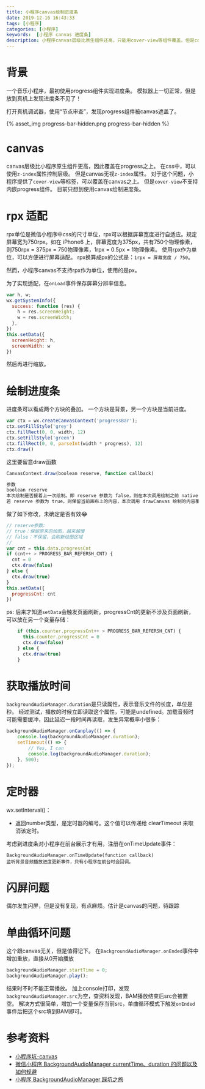 ```yaml
---
title: 小程序canvas绘制进度条
date: 2019-12-16 16:43:33
tags: [小程序]
categories: [小程序]
keywords:  [小程序 canvas 进度条]
description: 小程序canvas层级比原生组件还高，只能用cover-view等组件覆盖，但是cover-view不支持嵌套progress组件，因此使用canvas绘制进度条。目前canvas不支持rpx单位。
---
```


# 背景

一个音乐小程序，最初使用progress组件实现进度条。
模拟器上一切正常，但是放到真机上发现进度条不见了！

打开真机调试器，使用“节点审查”，发现progress组件被canvas遮盖了。
<!-- more -->

{% asset_img progress-bar-hidden.png progress-bar-hidden %}

# canvas

canvas层级比小程序原生组件更高，因此覆盖在progress之上。
在css中，可以使用`z-index`属性控制层级。
但是canvas无视`z-index`属性。
对于这个问题，小程序提供了`cover-view`等标签，可以覆盖在canvas之上。
但是`cover-view`不支持内嵌progress组件。
目前只想到使用canvas绘制进度条。

# rpx 适配

rpx单位是微信小程序中css的尺寸单位，rpx可以根据屏幕宽度进行自适应。规定屏幕宽为750rpx。如在 iPhone6 上，屏幕宽度为375px，共有750个物理像素，则750rpx = 375px = 750物理像素，1rpx = 0.5px = 1物理像素。
使用rpx作为单位，可以方便进行屏幕适配。
rpx换算成px的公式是：`1rpx = 屏幕宽度 / 750`。

然而，小程序canvas不支持rpx作为单位，使用的是px。

为了实现适配，在`onLoad`事件保存屏幕分辨率信息。
```js
var h, w;
wx.getSystemInfo({
  success: function (res) {
    h = res.screenHeight;
    w = res.screenWidth;
  },
})
this.setData({
  screenHeight: h,
  screenWidth: w
})
```
然后再进行缩放。

# 绘制进度条

进度条可以看成两个方块的叠加。
一个方块是背景，另一个方块是当前进度。
```js
var ctx = wx.createCanvasContext('progressBar');
ctx.setFillStyle('grey')
ctx.fillRect(0, 0, width, 12)
ctx.setFillStyle('green')
ctx.fillRect(0, 0, parseInt(width * progress), 12)
ctx.draw()
```

这里要留意draw函数
```js
CanvasContext.draw(boolean reserve, function callback)

参数
boolean reserve
本次绘制是否接着上一次绘制。即 reserve 参数为 false，则在本次调用绘制之前 native 层会先清空画布再继续绘制；
若 reserve 参数为 true，则保留当前画布上的内容，本次调用 drawCanvas 绘制的内容覆盖在上面，默认 false。
```

做了如下修改，未确定是否有效😂
```js
// reserve参数:
// true：保留原来的绘图，越来越慢
// false：不保留，会刷新绘图区域
// 
var cnt = this.data.progressCnt
if (cnt++ > PROGRESS_BAR_REFERSH_CNT) {
  cnt = 0
  ctx.draw(false)
} else {
  ctx.draw(true)
}
this.setData({
  progressCnt: cnt
})
```

ps: 后来才知道`setData`会触发页面刷新。progressCnt的更新不涉及页面刷新，可以放在另一个变量存储：
```js
    if (this.counter.progressCnt++ > PROGRESS_BAR_REFERSH_CNT) {
      this.counter.progressCnt = 0
      ctx.draw(false)
    } else {
      ctx.draw(true)
    }
```

# 获取播放时间

`backgroundAudioManager.duration`是只读属性，表示音乐文件的长度，单位是秒。
经过测试，播放的时候立即读取这个属性，可能是undefined。加载音频时可能需要缓冲，因此延迟一段时间再读取，发生异常概率小很多：
```js
backgroundAudioManager.onCanplay(() => {
    console.log(backgroundAudioManager.duration);
    setTimeout(() => {
        // Yes, I can
        console.log(backgroundAudioManager.duration);
    }, 500);
});
```

# 定时器

wx.setInterval()：
- 返回number类型，是定时器的编号。这个值可以传递给 clearTimeout 来取消该定时。

考虑到进度条对小程序在前台展示才有用，注册在onTimeUpdate事件：
```
BackgroundAudioManager.onTimeUpdate(function callback)
监听背景音频播放进度更新事件，只有小程序在前台时会回调。
```

# 闪屏问题

偶尔发生闪屏，但是没有复现，有点麻烦。估计是canvas的问题，待跟踪


# 单曲循环问题

这个跟canvas无关，但是值得记下。
在`BackgroundAudioManager.onEnded`事件中增加重放，直接从0开始播放
```js
backgroundAudioManager.startTime = 0;
backgroundAudioManager.play();
```
结果时不时不能正常播放。
加上console打印，发现`backgroundAudioManager.src`为空，查资料发现，BAM播放结束后src会被置空。
解决方式很简单，增加一个变量保存当前src，单曲循环模式下触发`onEnded`事件后把这个src填到BAM即可。

# 参考资料

- [小程序坑-canvas](https://segmentfault.com/a/1190000011805262)
- [微信小程序 BackgroundAudioManager currentTime、duration 的问题以及如何规避](https://www.onlyling.com/archives/390)
- [小程序 BackgroundAudioManager 踩坑之旅](https://juejin.im/post/5d2c2122f265da1b9613355c)
